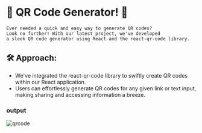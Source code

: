 # 🚀  QR Code Generator! 🎉

```
Ever needed a quick and easy way to generate QR codes? 
Look no further! With our latest project, we've developed 
a sleek QR code generator using React and the react-qr-code library.
```

## 🛠 Approach:
- We've integrated the react-qr-code library to swiftly create QR codes within our React application.
- Users can effortlessly generate QR codes for any given link or text input, making sharing and accessing information a breeze.

### output


![qrcode](https://raw.githubusercontent.com/RamLearn-1997/25-React-Project/main/QR-code-generator/src/assets/Screenshot%20(337).png)


